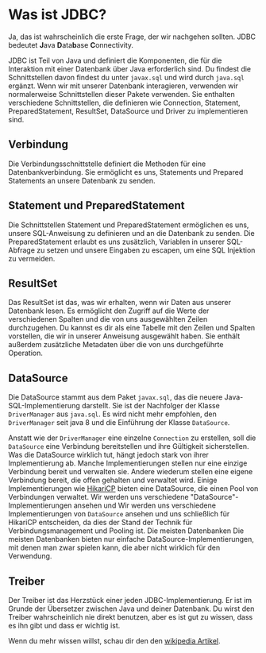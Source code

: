 # Was ist JDBC?

Ja, das ist wahrscheinlich die erste Frage, der wir nachgehen sollten. JDBC bedeutet **J**ava **D**ata**b**ase **C**onnectivity.

JDBC ist Teil von Java und definiert die Komponenten, die für die Interaktion mit einer Datenbank über Java erforderlich sind. Du findest die
Schnittstellen davon findest du unter `javax.sql` und wird durch `java.sql` ergänzt. Wenn wir mit unserer Datenbank interagieren, verwenden wir normalerweise
Schnittstellen dieser Pakete verwenden. Sie enthalten verschiedene Schnittstellen, die definieren
wie Connection, Statement, PreparedStatement, ResultSet, DataSource und Driver zu implementieren sind.

## Verbindung

Die Verbindungsschnittstelle definiert die Methoden für eine Datenbankverbindung. Sie ermöglicht es uns, Statements und Prepared
Statements an unsere Datenbank zu senden.

## Statement und PreparedStatement

Die Schnittstellen Statement und PreparedStatement ermöglichen es uns, unsere SQL-Anweisung zu definieren und an die Datenbank zu senden. Die
PreparedStatement erlaubt es uns zusätzlich, Variablen in unserer SQL-Abfrage zu setzen und unsere Eingaben zu escapen, um eine SQL
Injektion zu vermeiden.

## ResultSet

Das ResultSet ist das, was wir erhalten, wenn wir Daten aus unserer Datenbank lesen. Es ermöglicht den Zugriff auf die Werte der verschiedenen Spalten und
die von uns ausgewählten Zeilen durchzugehen. Du kannst es dir als eine Tabelle mit den Zeilen und Spalten vorstellen, die wir in unserer Anweisung ausgewählt haben.
Sie enthält außerdem zusätzliche Metadaten über die von uns durchgeführte Operation.

## DataSource

Die DataSource stammt aus dem Paket `javax.sql`, das die neuere Java-SQL-Implementierung darstellt. Sie ist der Nachfolger
der Klasse `DriverManager` aus `java.sql`. Es wird nicht mehr empfohlen, den `DriverManager` seit java 8 und
die Einführung der Klasse `DataSource`.

Anstatt wie der `DriverManager` eine einzelne `Connection` zu erstellen, soll die `DataSource` eine
Verbindung bereitstellen und ihre Gültigkeit sicherstellen. Was die DataSource wirklich tut, hängt jedoch stark von ihrer Implementierung ab.
Manche Implementierungen stellen nur eine einzige Verbindung bereit und verwalten sie. Andere wiederum stellen eine eigene Verbindung bereit, die
offen gehalten und verwaltet wird. Einige Implementierungen wie [HikariCP](https://github.com/brettwooldridge/HikariCP) bieten eine
DataSource, die einen Pool von Verbindungen verwaltet. Wir werden uns verschiedene "DataSource"-Implementierungen ansehen und
Wir werden uns verschiedene Implementierungen von `DataSource` ansehen und uns schließlich für HikariCP entscheiden, da dies der Stand der Technik für Verbindungsmanagement und Pooling ist. Die meisten Datenbanken
Die meisten Datenbanken bieten nur einfache DataSource-Implementierungen, mit denen man zwar spielen kann, die aber nicht wirklich für den
Verwendung.

## Treiber

Der Treiber ist das Herzstück einer jeden JDBC-Implementierung. Er ist im Grunde der Übersetzer zwischen Java und deiner Datenbank. Du
wirst den Treiber wahrscheinlich nie direkt benutzen, aber es ist gut zu wissen, dass es ihn gibt und dass er wichtig ist.

Wenn du mehr wissen willst, schau dir den
den [wikipedia Artikel](https://en.wikipedia.org/wiki/Java_Database_Connectivity).
